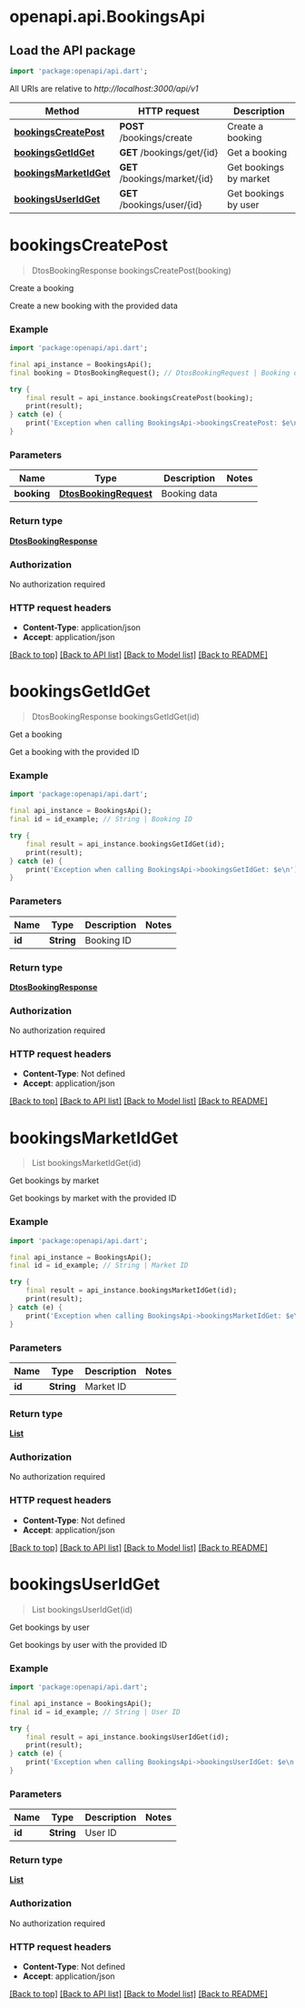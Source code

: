 # openapi.api.BookingsApi

## Load the API package
```dart
import 'package:openapi/api.dart';
```

All URIs are relative to *http://localhost:3000/api/v1*

Method | HTTP request | Description
------------- | ------------- | -------------
[**bookingsCreatePost**](BookingsApi.md#bookingscreatepost) | **POST** /bookings/create | Create a booking
[**bookingsGetIdGet**](BookingsApi.md#bookingsgetidget) | **GET** /bookings/get/{id} | Get a booking
[**bookingsMarketIdGet**](BookingsApi.md#bookingsmarketidget) | **GET** /bookings/market/{id} | Get bookings by market
[**bookingsUserIdGet**](BookingsApi.md#bookingsuseridget) | **GET** /bookings/user/{id} | Get bookings by user


# **bookingsCreatePost**
> DtosBookingResponse bookingsCreatePost(booking)

Create a booking

Create a new booking with the provided data

### Example
```dart
import 'package:openapi/api.dart';

final api_instance = BookingsApi();
final booking = DtosBookingRequest(); // DtosBookingRequest | Booking data

try {
    final result = api_instance.bookingsCreatePost(booking);
    print(result);
} catch (e) {
    print('Exception when calling BookingsApi->bookingsCreatePost: $e\n');
}
```

### Parameters

Name | Type | Description  | Notes
------------- | ------------- | ------------- | -------------
 **booking** | [**DtosBookingRequest**](DtosBookingRequest.md)| Booking data | 

### Return type

[**DtosBookingResponse**](DtosBookingResponse.md)

### Authorization

No authorization required

### HTTP request headers

 - **Content-Type**: application/json
 - **Accept**: application/json

[[Back to top]](#) [[Back to API list]](../README.md#documentation-for-api-endpoints) [[Back to Model list]](../README.md#documentation-for-models) [[Back to README]](../README.md)

# **bookingsGetIdGet**
> DtosBookingResponse bookingsGetIdGet(id)

Get a booking

Get a booking with the provided ID

### Example
```dart
import 'package:openapi/api.dart';

final api_instance = BookingsApi();
final id = id_example; // String | Booking ID

try {
    final result = api_instance.bookingsGetIdGet(id);
    print(result);
} catch (e) {
    print('Exception when calling BookingsApi->bookingsGetIdGet: $e\n');
}
```

### Parameters

Name | Type | Description  | Notes
------------- | ------------- | ------------- | -------------
 **id** | **String**| Booking ID | 

### Return type

[**DtosBookingResponse**](DtosBookingResponse.md)

### Authorization

No authorization required

### HTTP request headers

 - **Content-Type**: Not defined
 - **Accept**: application/json

[[Back to top]](#) [[Back to API list]](../README.md#documentation-for-api-endpoints) [[Back to Model list]](../README.md#documentation-for-models) [[Back to README]](../README.md)

# **bookingsMarketIdGet**
> List<EntitiesBooking> bookingsMarketIdGet(id)

Get bookings by market

Get bookings by market with the provided ID

### Example
```dart
import 'package:openapi/api.dart';

final api_instance = BookingsApi();
final id = id_example; // String | Market ID

try {
    final result = api_instance.bookingsMarketIdGet(id);
    print(result);
} catch (e) {
    print('Exception when calling BookingsApi->bookingsMarketIdGet: $e\n');
}
```

### Parameters

Name | Type | Description  | Notes
------------- | ------------- | ------------- | -------------
 **id** | **String**| Market ID | 

### Return type

[**List<EntitiesBooking>**](EntitiesBooking.md)

### Authorization

No authorization required

### HTTP request headers

 - **Content-Type**: Not defined
 - **Accept**: application/json

[[Back to top]](#) [[Back to API list]](../README.md#documentation-for-api-endpoints) [[Back to Model list]](../README.md#documentation-for-models) [[Back to README]](../README.md)

# **bookingsUserIdGet**
> List<EntitiesBooking> bookingsUserIdGet(id)

Get bookings by user

Get bookings by user with the provided ID

### Example
```dart
import 'package:openapi/api.dart';

final api_instance = BookingsApi();
final id = id_example; // String | User ID

try {
    final result = api_instance.bookingsUserIdGet(id);
    print(result);
} catch (e) {
    print('Exception when calling BookingsApi->bookingsUserIdGet: $e\n');
}
```

### Parameters

Name | Type | Description  | Notes
------------- | ------------- | ------------- | -------------
 **id** | **String**| User ID | 

### Return type

[**List<EntitiesBooking>**](EntitiesBooking.md)

### Authorization

No authorization required

### HTTP request headers

 - **Content-Type**: Not defined
 - **Accept**: application/json

[[Back to top]](#) [[Back to API list]](../README.md#documentation-for-api-endpoints) [[Back to Model list]](../README.md#documentation-for-models) [[Back to README]](../README.md)

